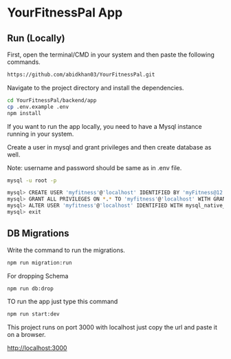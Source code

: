 # YourFitnessPal App

## Run (Locally)

First, open the terminal/CMD in your system and then paste the following commands.

```bash
https://github.com/abidkhan03/YourFitnessPal.git
```

Navigate to the project directory and install the dependencies.

```bash
cd YourFitnessPal/backend/app
cp .env.example .env
npm install
```

If you want to run the app locally, you need to have a Mysql instance running in your system.

Create a user in mysql and grant privileges and then create database as well.

Note: username and password should be same as in .env file.

```bash
mysql -u root -p

mysql> CREATE USER 'myfitness'@'localhost' IDENTIFIED BY 'myFitness@12';
mysql> GRANT ALL PRIVILEGES ON *.* TO 'myfitness'@'localhost' WITH GRANT OPTION;
mysql> ALTER USER 'myfitness'@'localhost' IDENTIFIED WITH mysql_native_password BY 'myFitness@12';
mysql> exit
```

## DB Migrations

Write the command to run the migrations.

```bash
npm run migration:run
```

For dropping Schema

```bash
npm run db:drop
```

TO run the app just type this command

```bash
npm run start:dev
```

This project runs on port 3000 with localhost just copy the url and paste it on a browser.

[http://localhost:3000](http://localhost:3000)
